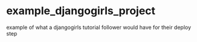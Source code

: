 # example_djangogirls_project
example of what a djangogirls tutorial follower would have for their deploy step
